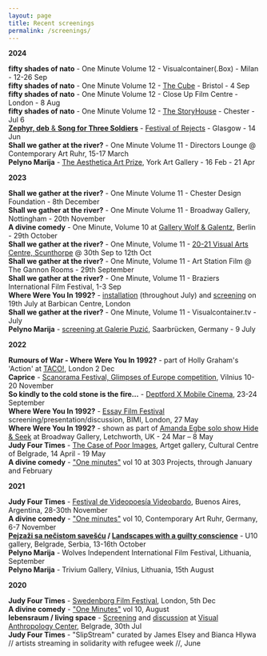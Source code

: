 ```yaml
---
layout: page
title: Recent screenings
permalink: /screenings/ 
---
```


**2024**  

**fifty shades of nato** - One Minute Volume 12 - Visualcontainer(.Box) - Milan - 12-26 Sep  
**fifty shades of nato** - One Minute Volume 12 - [The Cube](https://cubecinema.com/programme/event/kerry-baldry-one-minute-volume-12,14031/) - Bristol - 4 Sep  
**fifty shades of nato** - One Minute Volume 12 - Close Up Film Centre - London - 8 Aug  
**fifty shades of nato** - One Minute Volume 12 - [The StoryHouse](https://www.storyhouse.com/whats-on/one-minute/) - Chester - Jul 6  
[**Zephyr, deb** & **Song for Three Soldiers**](https://www.rastko.co.uk/rejects2024/) - [Festival of Rejects](https://www.instagram.com/p/C7UjvU8IK3z) - Glasgow - 14 Jun  
**Shall we gather at the river?** - One Minute Volume 11 - Directors Lounge @ Contemporary Art Ruhr, 15-17 March  
**Pelyno Marija** - [The Aesthetica Art Prize](https://artprize.aestheticamagazine.com/projects/beatrice-bukantyte-rastko-novakovic/), York Art Gallery - 16 Feb - 21 Apr  
  
**2023** 

**Shall we gather at the river?** - One Minute Volume 11 - Chester Design Foundation - 8th December  
**Shall we gather at the river?** - One Minute Volume 11 - Broadway Gallery, Nottingham -  20th November  
**A divine comedy** - One Minute, Volume 10 at [Gallery Wolf & Galentz](https://wolf-galentz.de/en/), Berlin - 29th October  
**Shall we gather at the river?** - One Minute, Volume 11 - [20-21 Visual Arts Centre, Scunthorpe](https://www.2021visualartscentre.co.uk/one-minute-films-volume-11/) @ 30th Sep to 12th Oct  
**Shall we gather at the river?** - One Minute, Volume 11 - Art Station Film @ The Gannon Rooms - 29th September   
**Shall we gather at the river?** - One Minute, Volume 11 - Braziers International Film Festival, 1-3 Sep  
**Where Were You In 1992?** - [installation](https://www.barbican.org.uk/whats-on/2023/event/where-were-you-in-1992) (throughout July) and [screening](https://www.barbican.org.uk/whats-on/2023/event/where-were-you-in-1992-conversation-with-amanda-egbe) on 19th July at Barbican Centre, London  
**Shall we gather at the river?** - One Minute, Volume 11 - Visualcontainer.tv - July   
**Pelyno Marija** - [screening at Galerie Puzić](https://gallery-puzic.com/im-osten-nichts-neues-finissage/), Saarbrücken, Germany - 9 July    
  
**2022**  

**Rumours of War - Where Were You In 1992?** - part of Holly Graham's 'Action' at [TACO!](https://web.archive.org/web/20221129130452/https://taco.org.uk/ACTION-SCREENINGS), London 2 Dec  
**Caprice** - [Scanorama Festival, Glimpses of Europe competition](https://web.archive.org/web/20221103222519/https://scanorama.lt/en/edition/2022/films/caprice?back=https%3A%2F%2Fscanorama.lt%2Fen%2Fedition%2F2022%3Ftype%3Dselection%26selection%3D273%2A), Vilnius 10-20 November  
**So kindly to the cold stone is the fire…** - [Deptford X Mobile Cinema](https://web.archive.org/web/20220915130926/https://deptfordx.org/event/izzy-mcevoy-and-jemma-egan-mobile-cinema/), 23-24 September  
**Where Were You In 1992?** - [Essay Film Festival](https://web.archive.org/web/20220412181308/https://www.bbk.ac.uk/events/remote_event_view?id=29830) screening/presentation/discussion, BIMI, London, 27 May    
**Where Were You In 1992?** - shown as part of [Amanda Egbe solo show Hide & Seek](http://web.archive.org/web/20220402184945/https://www.broadway-letchworth.com/amandaegbehideandseek) at Broadway Gallery, Letchworth, UK - 24 Mar – 8 May  
**Judy Four Times** - [The Case of Poor Images](https://web.archive.org/web/20220412180828/https://www.kcb.org.rs/2022/04/slucaj-siromasnih-slika-grupna-medjunarodna-izlozba/), Artget gallery, Cultural Centre of Belgrade, 14 April - 19 May     
**A divine comedy** - ["One minutes"](http://oneminuteartistfilms.blogspot.com/2022/01/one-minute-volume-ten-screening-at-303.html) vol 10 at 303 Projects, through January and February  
  
**2021**  

**Judy Four Times** - [Festival de Videopoesía Videobardo](https://videobardo.wixsite.com/home/programaci%C3%B3n), Buenos Aires, Argentina, 28-30th November  
**A divine comedy** - ["One minutes"](http://oneminuteartistfilms.blogspot.com/2020/10/one-minutes-to-screen-at-contemporary.html) vol 10, Contemporary Art Ruhr, Germany, 6-7 November    
**[Pejzaži sa nečistom savešću](http://u10.rs/2021/pejzazi-sa-necistom-savescu/) / [Landscapes with a guilty conscience](http://u10.rs/2021/landscapes-with-a-guilty-conscience/)** - U10 gallery, Belgrade, Serbia, 13-16th October  
**Pelyno Marija** - Wolves Independent International Film Festival, Lithuania, September  
**Pelyno Marija** - Trivium Gallery, Vilnius, Lithuania, 15th August    

**2020**

**Judy Four Times** - [Swedenborg Film Festival](https://www.swedenborg.org.uk/events/swedenborg-film-festival-2020/), London, 5th Dec  
**A divine comedy** - ["One Minutes"](http://oneminuteartistfilms.blogspot.com/2020/07/one-minute-volume-ten.html) vol 10, August  
**lebensraum / living space** - [Screening](https://www.facebook.com/events/3367177669984542/) and [discussion](http://www.rastko.co.uk//images/ovekove%C4%8Deno.gif) at [Visual Anthropology Center](https://visualanthropologycenter.com/), Belgrade, 30th Jul  
**Judy Four Times** - "SlipStream" curated by James Elsey and Bianca Hlywa // artists streaming in solidarity with refugee week //, June 
